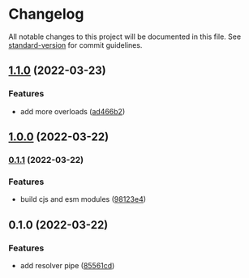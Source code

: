 # Changelog

All notable changes to this project will be documented in this file. See [standard-version](https://github.com/conventional-changelog/standard-version) for commit guidelines.

## [1.1.0](https://github.com/markhaehnel/resolver-pipe/compare/v1.0.0...v1.1.0) (2022-03-23)

### Features

- add more overloads ([ad466b2](https://github.com/markhaehnel/resolver-pipe/commit/ad466b2102954211ec5efb3824fb0ea713971ce1))

## [1.0.0](https://github.com/markhaehnel/resolver-pipe/compare/v0.1.1...v1.0.0) (2022-03-22)

### [0.1.1](https://github.com/markhaehnel/resolver-pipe/compare/v0.1.0...v0.1.1) (2022-03-22)

### Features

- build cjs and esm modules ([98123e4](https://github.com/markhaehnel/resolver-pipe/commit/98123e4ad03179b4024c3b795503e30e9b8be1ae))

## 0.1.0 (2022-03-22)

### Features

- add resolver pipe ([85561cd](https://github.com/markhaehnel/resolver-pipe/commit/85561cd4b0696209655a68c3c3eea19fc503cbe5))
